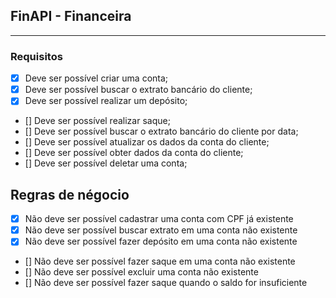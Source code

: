## FinAPI - Financeira

---

### Requisitos

- [x] Deve ser possível criar uma conta;
- [x] Deve ser possível buscar o extrato bancário do cliente;
- [x] Deve ser possível realizar um depósito;
- [] Deve ser possível realizar saque;
- [] Deve ser possível buscar o extrato bancário do cliente por data;
- [] Deve ser possível atualizar os dados da conta do cliente;
- [] Deve ser possível obter dados da conta do cliente;
- [] Deve ser possível deletar uma conta;

## Regras de négocio

- [x] Não deve ser possível cadastrar uma conta com CPF já existente
- [x] Não deve ser possível buscar extrato em uma conta não existente
- [x] Não deve ser possível fazer depósito em uma conta não existente
- [] Não deve ser possível fazer saque em uma conta não existente
- [] Não deve ser possível excluir uma conta não existente
- [] Não deve ser possível fazer saque quando o saldo for insuficiente
